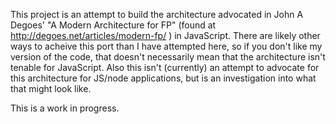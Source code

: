 This project is an attempt to build the architecture advocated in John A Degoes' "A Modern Architecture for FP" (found at http://degoes.net/articles/modern-fp/ ) in JavaScript. There are likely other ways to acheive this port than I have attempted here, so if you don't like my version of the code, that doesn't necessarily mean that the architecture isn't tenable for JavaScript. Also this isn't (currently) an attempt to advocate for this architecture for JS/node applications, but is an investigation into what that might look like.

This is a work in progress.
